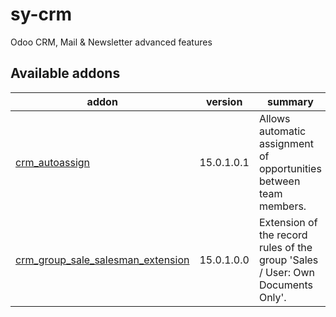 # sy-crm
Odoo CRM, Mail &amp; Newsletter advanced features

[//]: # (addons)

Available addons
----------------
addon | version | summary
--- | --- | ---
[crm_autoassign](crm_autoassign/) | 15.0.1.0.1 | Allows automatic assignment of opportunities between team members.
[crm_group_sale_salesman_extension](crm_group_sale_salesman_extension/) | 15.0.1.0.0 | Extension of the record rules of the group 'Sales / User: Own Documents Only'.

[//]: # (end addons)

